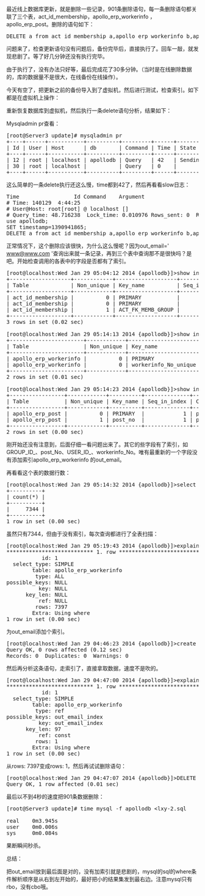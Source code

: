<!--
author: beebol
date: 2014-03-06 19:19:48
title: Mysql添加索引后的效果
tags: 索引，rbo
category: Mysql
status: publish
summary: 最近线上数据库更新，就是删除一些记录，901条删除语句，每一条删除语句都关联了三个表，act_id_membership，apollo_erp_workerinfo ，apollo_erp_post。删除的语句如下：DELETE a from act_id_membership 
-->

最近线上数据库更新，就是删除一些记录，901条删除语句，每一条删除语句都关联了三个表，act_id_membership，apollo_erp_workerinfo ，apollo_erp_post。删除的语句如下：
<pre class="lang:default decode:true">DELETE a from act_id_membership a,apollo_erp_workerinfo b,apollo_erp_post c where a.GROUP_ID_=c.post_No and a.USER_ID_=b.workerinfo_No and c.post_type='job' and b.out_email='www@www.com';</pre>
问题来了，检查更新语句没有问题后，备份完毕后，直接执行了。回车一敲，就发现悲剧了。等了好几分钟还没有执行完毕。

由于执行了，没有办法只好等，最后完成花了30多分钟。（当时是在线删除数据的，库的数据量不是很大，在线备份在线操作）。

今天有空了，把更新之前的备份导入到了虚拟机，然后进行测试，检查索引。如下都是在虚拟机上操作：

重新恢复数据库到虚拟机，然后执行一条delete语句分析，结果如下：

Mysqladmin pr查看：
<pre class="lang:default decode:true">[root@Server3 update]# mysqladmin pr
+----+------+-----------+----------+---------+------+--------------+------------------------------------------------------------------------------------------------------+
| Id | User | Host      | db       | Command | Time | State        | Info                                                                                                 |
+----+------+-----------+----------+---------+------+--------------+------------------------------------------------------------------------------------------------------+
| 12 | root | localhost | apollodb | Query   | 42   | Sending data | DELETE a from act_id_membership a,apollo_erp_workerinfo b,apollo_erp_post c where a.GROUP_ID_=c.post |
| 30 | root | localhost |          | Query   | 0    |              | show processlist                                                                                     |
+----+------+-----------+----------+---------+------+--------------+-----------------</pre>
这么简单的一条delete执行还这么慢，time都到42了，然后再看看slow日志：
<pre class="lang:default decode:true">Time                 Id Command    Argument
# Time: 140129  4:44:25
# User@Host: root[root] @ localhost []
# Query_time: 48.716238  Lock_time: 0.010976 Rows_sent: 0  Rows_examined: 48244969
use apollodb;
SET timestamp=1390941865;
DELETE a from act_id_membership a,apollo_erp_workerinfo b,apollo_erp_post c where a.GROUP_ID_=c.post_No and a.USER_ID_=b.workerinfo_No and c.post_type='job' and b.out_email=' www@www.com ';</pre>
正常情况下，这个删除应该很快，为什么这么慢呢？因为out_email=' www@www.com '查询出来就一条记录，再到三个表中查询那不是很快吗？是吧。开始检查调用的各表中的字段是否都有了索引。
<pre class="lang:default decode:true">[root@localhost:Wed Jan 29 05:04:12 2014 {apollodb}]&gt;show indexes from act_id_membership;
+-------------------+------------+-------------------+--------------+-------------+-----------+-------------+----------+--------+------+------------+---------+---------------+
| Table             | Non_unique | Key_name          | Seq_in_index | Column_name | Collation | Cardinality | Sub_part | Packed | Null | Index_type | Comment | Index_comment |
+-------------------+------------+-------------------+--------------+-------------+-----------+-------------+----------+--------+------+------------+---------+---------------+
| act_id_membership |          0 | PRIMARY           |            1 | USER_ID_    | A         |        7420 |     NULL | NULL   |      | BTREE      |         |               |
| act_id_membership |          0 | PRIMARY           |            2 | GROUP_ID_   | A         |        7420 |     NULL | NULL   |      | BTREE      |         |               |
| act_id_membership |          1 | ACT_FK_MEMB_GROUP |            1 | GROUP_ID_   | A         |        7420 |     NULL | NULL   |      | BTREE      |         |               |
+-------------------+------------+-------------------+--------------+-------------+-----------+-------------+----------+--------+------+------------+---------+---------------+
3 rows in set (0.02 sec)

[root@localhost:Wed Jan 29 05:14:13 2014 {apollodb}]&gt;show indexes from apollo_erp_workerinfo;
+-----------------------+------------+----------------------+--------------+---------------+-----------+-------------+----------+--------+------+------------+---------+---------------+
| Table                 | Non_unique | Key_name             | Seq_in_index | Column_name   | Collation | Cardinality | Sub_part | Packed | Null | Index_type | Comment | Index_comment |
+-----------------------+------------+----------------------+--------------+---------------+-----------+-------------+----------+--------+------+------------+---------+---------------+
| apollo_erp_workerinfo |          0 | PRIMARY              |            1 | workerinfo_id | A         |        7397 |     NULL | NULL   |      | BTREE      |         |               |
| apollo_erp_workerinfo |          0 | workerinfo_No_unique |            1 | workerinfo_No | A         |        7397 |     NULL | NULL   |      | BTREE      |         |               |
+-----------------------+------------+----------------------+--------------+---------------+-----------+-------------+----------+--------+------+------------+---------+---------------+
2 rows in set (0.01 sec)

[root@localhost:Wed Jan 29 05:14:23 2014 {apollodb}]&gt;show indexes from apollo_erp_post;
+-----------------+------------+----------+--------------+-------------+-----------+-------------+----------+--------+------+------------+---------+---------------+
| Table           | Non_unique | Key_name | Seq_in_index | Column_name | Collation | Cardinality | Sub_part | Packed | Null | Index_type | Comment | Index_comment |
+-----------------+------------+----------+--------------+-------------+-----------+-------------+----------+--------+------+------------+---------+---------------+
| apollo_erp_post |          0 | PRIMARY  |            1 | post_id     | A         |        2809 |     NULL | NULL   |      | BTREE      |         |               |
| apollo_erp_post |          1 | post_no  |            1 | post_No     | A         |         187 |     NULL | NULL   | YES  | BTREE      |         |               |
+-----------------+------------+----------+--------------+-------------+-----------+-------------+----------+--------+------+------------+---------+---------------+
2 rows in set (0.00 sec)</pre>
刚开始还没有注意到，后面仔细一看问题出来了。其它的些字段有了索引，如GROUP_ID_、post_No、USER_ID_、workerinfo_No。唯有最重新的一个字段没有添加索引apollo_erp_workerinfo 的out_email。

再看看这个表的数据行数：
<pre class="lang:default decode:true">[root@localhost:Wed Jan 29 05:14:32 2014 {apollodb}]&gt;select count(*) from apollo_erp_workerinfo;
+----------+
| count(*) |
+----------+
|     7344 |
+----------+
1 row in set (0.00 sec)</pre>
虽然只有7344，但由于没有索引，每次查询都进行了全表扫描：
<pre class="lang:default decode:true">[root@localhost:Wed Jan 29 05:19:43 2014 {apollodb}]&gt;explain select workerinfo_No from apollo_erp_workerinfo where out_email=' www@www.com '\G
*************************** 1. row ***************************
           id: 1
  select_type: SIMPLE
        table: apollo_erp_workerinfo
         type: ALL
possible_keys: NULL
          key: NULL
      key_len: NULL
          ref: NULL
         rows: 7397
        Extra: Using where
1 row in set (0.00 sec)</pre>
为out_email添加个索引。
<pre class="lang:default decode:true">[root@localhost:Wed Jan 29 04:46:23 2014 {apollodb}]&gt;create index out_email_index on apollo_erp_workerinfo(`out_email`);
Query OK, 0 rows affected (0.12 sec)
Records: 0  Duplicates: 0  Warnings: 0</pre>
然后再分析这条语句，走索引了，直接拿取数据，速度不是吹的。
<pre class="lang:default decode:true">[root@localhost:Wed Jan 29 04:47:00 2014 {apollodb}]&gt;explain select workerinfo_No from apollo_erp_workerinfo where out_email=' www@www.com '\G
*************************** 1. row ***************************
           id: 1
  select_type: SIMPLE
        table: apollo_erp_workerinfo
         type: ref
possible_keys: out_email_index
          key: out_email_index
      key_len: 97
          ref: const
         rows: 1
        Extra: Using where
1 row in set (0.00 sec)</pre>
从rows: 7397变成rows: 1，然后再试试删除语句：
<pre class="lang:default decode:true ">[root@localhost:Wed Jan 29 04:47:07 2014 {apollodb}]&gt;DELETE a from act_id_membership a,apollo_erp_workerinfo b,apollo_erp_post c where a.GROUP_ID_=c.post_No and a.USER_ID_=b.workerinfo_No and c.post_type='job' and b.out_email=' www22@www.com ';
Query OK, 1 row affected (0.01 sec)</pre>
最后以不到4秒的速度把901条数据删除：
<pre class="lang:default decode:true ">[root@Server3 update]# time mysql -f apollodb &lt;lxy-2.sql 

real    0m3.945s
user    0m0.006s
sys     0m0.084s</pre>
果断瞬间秒杀。

总结：

把out_email放到最后面是对的，没有加索引就是悲剧的，mysql的sql的where条件解析顺序是从右到左开始的，最好把小的结果集发到最右边。注意mysql只有rbo，没有cbo哦。